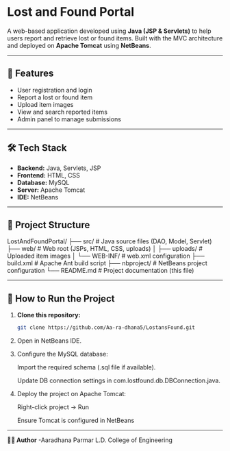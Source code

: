 # Lost and Found Portal

A web-based application developed using **Java (JSP & Servlets)** to help users report and retrieve lost or found items. Built with the MVC architecture and deployed on **Apache Tomcat** using **NetBeans**.

---

## 🌟 Features

- User registration and login
- Report a lost or found item
- Upload item images
- View and search reported items
- Admin panel to manage submissions

---

## 🛠️ Tech Stack

- **Backend:** Java, Servlets, JSP
- **Frontend:** HTML, CSS
- **Database:** MySQL
- **Server:** Apache Tomcat
- **IDE:** NetBeans

---

## 📁 Project Structure

LostAndFoundPortal/
├── src/ # Java source files (DAO, Model, Servlet)
├── web/ # Web root (JSPs, HTML, CSS, uploads)
│ ├── uploads/ # Uploaded item images
│ └── WEB-INF/ # web.xml configuration
├── build.xml # Apache Ant build script
├── nbproject/ # NetBeans project configuration
└── README.md # Project documentation (this file)


---

## 🚀 How to Run the Project

1. **Clone this repository:**
   ```bash
   git clone https://github.com/Aa-ra-dhana5/LostansFound.git
2. Open in NetBeans IDE.

3. Configure the MySQL database:

     Import the required schema (.sql file if available).

     Update DB connection settings in com.lostfound.db.DBConnection.java.

4. Deploy the project on Apache Tomcat:

   Right-click project → Run

   Ensure Tomcat is configured in NetBeans

---

**🙋‍♀️ Author**
-Aaradhana Parmar 
L.D. College of Engineering
